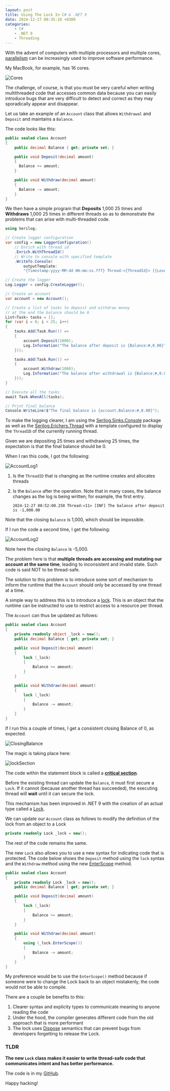 ```yaml
---
layout: post
title: Using The Lock In C# & .NET 9
date: 2024-12-27 00:35:18 +0300
categories:
    - C#
    - .NET 9
    - Threading
---
```


With the advent of computers with multiple processors and multiple cores, [parallelism](https://en.wikipedia.org/wiki/Parallel_computing) can be increasingly used to improve software performance.

My MacBook, for example, has 16 cores.

![Cores](../images/2024/12/Cores.png)

The challenge, of course, is that you must be very careful when writing multithreaded code that accesses common data because you can easily introduce bugs that are very difficult to detect and correct as they may sporadically appear and disappear.

Let us take an example of an `Account` class that allows `Withdrawal` and `Deposit` and maintains a `Balance`.

The code looks like this:

```csharp
public sealed class Account
{
    public decimal Balance { get; private set; }

    public void Deposit(decimal amount)
    {
      Balance += amount;
    }

    public void Withdraw(decimal amount)
    {
      Balance -= amount;
    }
}
```

We then have a simple program that **Deposits** 1,000 25 times and **Withdraws** 1,000 25 times in different threads so as to demonstrate the problems that can arise with multi-threaded code.

```csharp
using Serilog;

// Create logger configuration
var config = new LoggerConfiguration()
    // Enrich with thread id
    .Enrich.WithThreadId()
    // Write to console with specified template
    .WriteTo.Console(
        outputTemplate:
        "{Timestamp:yyyy-MM-dd HH:mm:ss.fff} Thread:<{ThreadId}> [{Level:u3}] {Message:lj} {NewLine}{Exception}");

// Create the logger
Log.Logger = config.CreateLogger();

// Create an account
var account = new Account();

// Create a list of tasks to deposit and withdraw money
// at the end the balance should be 0
List<Task> tasks = [];
for (var i = 0; i < 25; i++)
{
    tasks.Add(Task.Run(() =>
    {
        account.Deposit(1000);
        Log.Information("The balance after deposit is {Balance:#,0.00}", account.Balance);
    }));

    tasks.Add(Task.Run(() =>
    {
        account.Withdraw(1000);
        Log.Information("The balance after withdrawal is {Balance:#,0.00}", account.Balance);
    }));
}

// Execute all the tasks
await Task.WhenAll(tasks);

// Print final balance
Console.WriteLine($"The final balance is {account.Balance:#,0.00}");
```

To make the logging clearer, I am using the [Serilog.Sinks.Console](https://github.com/serilog/serilog-sinks-console) package as well as the [Serilog.Erichers.Thread](https://github.com/serilog/serilog-enrichers-thread) with a template configured to display the `ThreadID` of the currently running thread.


Given we are depositing 25 times and withdrawing 25 times, the expectation is that the final balance should be 0.

When I ran this code, I got the following:

![AccountLog1](../images/2024/12/AccountLog1.png)

1. Is the `ThreadID` that is changing as the runtime creates and allocates threads

2. Is the `Balance` after the operation. Note that in many cases, the balance changes as the log is being written; for example, the first entry.

    ```plaintext
    2024-12-27 00:52:00.250 Thread:<11> [INF] The balance after deposit is -1,000.00 
    ```

Note that the closing `Balance` is 1,000, which should be impossible.

If I run the code a second time, I get the following:

![AccountLog2](../images/2024/12/AccountLog2.png)

Note here the closing `Balance` is -5,000.

The problem here is that **multiple threads are accessing and mutating our account at the same time**, leading to inconsistent and invalid state.  Such code is said NOT to be thread-safe.

The solution to this problem is to introduce some sort of mechanism to inform the runtime that the `Account` should only be accessed by one thread at a time.

A simple way to address this is to introduce a [lock](https://learn.microsoft.com/en-us/dotnet/csharp/language-reference/statements/lock). This is an object that the runtime can be instructed to use to restrict access to a resource per thread.

The `Account` can thus be updated as follows:

```csharp
public sealed class Account
{
    private readonly object _lock = new();
    public decimal Balance { get; private set; }

    public void Deposit(decimal amount)
    {
        lock (_lock)
        {
            Balance += amount;
        }
    }

    public void Withdraw(decimal amount)
    {
        lock (_lock)
        {
            Balance -= amount;
        }
    }
}
```

If I run this a couple of times, I get a consistent closing Balance of 0, as expected.

![ClosingBalance](../images/2024/12/ClosingBalance.png)

The magic is taking place here:

![lockSection](../images/2024/12/lockSection.png)

The code within the statement block is called a **[critical section](https://en.wikipedia.org/wiki/Critical_section)**.

Before the existing thread can update the `Balance`, it must first secure a `Lock`. If it cannot (because another thread has succeeded), the executing thread will **wait** until it can secure the lock.

This mechanism has been improved in .NET 9 with the creation of an actual type called a [Lock](https://learn.microsoft.com/en-us/dotnet/api/system.threading.lock?view=net-9.0).

We can update our `Account` class as follows to modify the definition of the lock from an object to a Lock

```csharp
private readonly Lock _lock = new();
```

The rest of the code remains the same.

The new `Lock` also allows you to use a new syntax for indicating code that is protected. The code below shows the `Deposit` method using the `lock` syntax and the `Withdraw` method using the new [EnterScope](https://learn.microsoft.com/en-us/dotnet/api/system.threading.lock.enterscope?view=net-9.0) method.

```csharp
public sealed class Account
{
    private readonly Lock _lock = new();
    public decimal Balance { get; private set; }

    public void Deposit(decimal amount)
    {
        lock (_lock)
        {
            Balance += amount;
        }
    }

    public void Withdraw(decimal amount)
    {
        using (_lock.EnterScope())
        {
            Balance -= amount;
        }
    }
}
```

My preference would be to use the `EnterScope()` method because if someone were to change the Lock back to an object mistakenly, the code would not be able to compile.

There are a couple be benefits to this:

1. Clearer syntax and explicity types to communicate meaning to anyone reading the code
2. Under the hood, the compiler generates different code from the old approach that is more performant
3. The lock uses [Dispose](https://learn.microsoft.com/en-us/dotnet/standard/design-guidelines/dispose-pattern) semantics that can prevent bugs from developers forgetting to release the Lock.

### TLDR

**The new `Lock` class makes it easier to write thread-safe code that communicates intent and has better performance.**

The code is in my [GitHub](https://github.com/conradakunga/BlogCode/tree/master/2024-12-27%20-%20Using%20Locks).

Happy hacking!